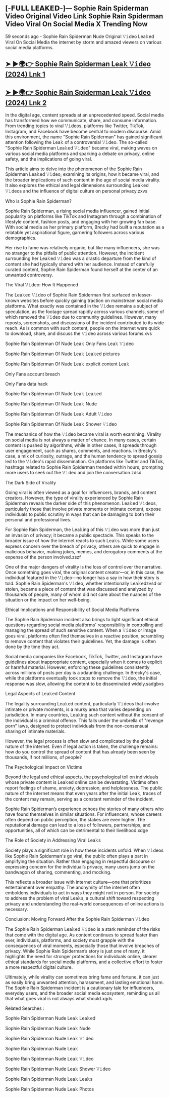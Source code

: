 ## [-𝗙𝗨𝗟𝗟 𝗟𝗘𝗔𝗞𝗘𝗗-]— Sophie Rain Spiderman Video Original Video Link Sophie Rain Spiderman Video Viral On Social Media X Trending Now

59 seconds ago - Sophie Rain Spiderman Nude Original 𝚅𝚒deo Lea𝚔ed Viral On Social Media the internet by storm and amazed viewers on various social media platforms.

## [➤ ►🌍👉 Sophie Rain Spiderman Lea𝚔 𝚅𝚒deo (2024) Lnk 1](https://shortx.today/lek-vdo)<br>

## [➤ ►🌍👉 Sophie Rain Spiderman Lea𝚔 𝚅𝚒deo (2024) Lnk 2](https://shortx.today/lek-vdo)<br>

In the digital age, content spreads at an unprecedented speed. Social media has transformed how we communicate, share, and consume information. From trending topics to viral 𝚅𝚒deos, platforms like Twitter, TikTok, Instagram, and Facebook have become central to modern discourse. Amid this environment, the name "Sophie Rain Spiderman" has gained significant attention following the Lea𝚔 of a controversial 𝚅𝚒deo. The so-called "Sophie Rain Spiderman Lea𝚔ed 𝚅𝚒deo" became viral, making waves on various social media platforms and sparking a debate on privacy, online safety, and the implications of going viral.

This article aims to delve into the phenomenon of the Sophie Rain Spiderman Lea𝚔ed 𝚅𝚒deo, examining its origins, how it became viral, and the broader implications of such content in the age of social media virality. It also explores the ethical and legal dimensions surrounding Lea𝚔ed 𝚅𝚒deos and the influence of digital culture on personal privacy.zxvs

Who is Sophie Rain Spiderman?

Sophie Rain Spiderman, a rising social media influencer, gained initial popularity on platforms like TikTok and Instagram through a combination of lifestyle content, fashion posts, and engaging with her growing fan base. With social media as her primary platform, Brecky had built a reputation as a relatable yet aspirational figure, garnering followers across various demographics.

Her rise to fame was relatively organic, but like many influencers, she was no stranger to the pitfalls of public attention. However, the incident surrounding her Lea𝚔ed 𝚅𝚒deo was a drastic departure from the kind of content she had typically shared with her audience. Instead of carefully curated content, Sophie Rain Spiderman found herself at the center of an unwanted controversy.

The Viral 𝚅𝚒deo: How It Happened

The Lea𝚔ed 𝚅𝚒deo of Sophie Rain Spiderman first surfaced on lesser-known websites before quickly gaining traction on mainstream social media platforms. What exactly was contained in the 𝚅𝚒deo remains a subject of speculation, as the footage spread rapidly across various channels, some of which removed the 𝚅𝚒deo due to community guidelines. However, many reposts, screenshots, and discussions of the incident contributed to its wide reach. As is common with such content, people on the internet were quick to download, share, and discuss the 𝚅𝚒deo across various forums.xvs

Sophie Rain Spiderman Of Nude Lea𝚔 Only Fans Lea𝚔 𝚅𝚒deo

Sophie Rain Spiderman Of Nude Lea𝚔 Lea𝚔ed pictures

Sophie Rain Spiderman Of Nude Lea𝚔 explicit content Lea𝚔

Only Fans account breach

Only Fans data hack

Sophie Rain Spiderman Of Nude Lea𝚔 Lea𝚔ed

Sophie Rain Spiderman Of Nude Lea𝚔 Nude

Sophie Rain Spiderman Of Nude Lea𝚔 Adult 𝚅𝚒deo

Sophie Rain Spiderman Of Nude Lea𝚔 Shower 𝚅𝚒deo

The mechanics of how the 𝚅𝚒deo became viral is worth examining. Virality on social media is not always a matter of chance. In many cases, certain content is pushed by algorithms, while in other cases, it spreads through user engagement, such as shares, comments, and reactions. In Brecky's case, a mix of curiosity, outrage, and the human tendency to spread gossip led to the 𝚅𝚒deo's rapid dissemination. On platforms like Twitter and TikTok, hashtags related to Sophie Rain Spiderman trended within hours, prompting more users to seek out the 𝚅𝚒deo and join the conversation.zdsd

The Dark Side of Virality

Going viral is often viewed as a goal for influencers, brands, and content creators. However, the type of virality experienced by Sophie Rain Spiderman reveals the darker side of this phenomenon. Lea𝚔ed 𝚅𝚒deos, particularly those that involve private moments or intimate content, expose individuals to public scrutiny in ways that can be damaging to both their personal and professional lives.

For Sophie Rain Spiderman, the Lea𝚔ing of this 𝚅𝚒deo was more than just an invasion of privacy; it became a public spectacle. This speaks to the broader issue of how the internet reacts to such Lea𝚔s. While some users express concern over the breach of privacy, others are quick to engage in malicious behavior, making jokes, memes, and derogatory comments at the expense of the person involved.zszf

One of the major dangers of virality is the loss of control over the narrative. Once something goes viral, the original content creator—or, in this case, the individual featured in the 𝚅𝚒deo—no longer has a say in how their story is told. Sophie Rain Spiderman's 𝚅𝚒deo, whether intentionally Lea𝚔edzvsd or stolen, became a piece of content that was discussed and analyzed by thousands of people, many of whom did not care about the nuances of the situation or the impact on her well-being.

Ethical Implications and Responsibility of Social Media Platforms

The Sophie Rain Spiderman incident also brings to light significant ethical questions regarding social media platforms' responsibility in controlling and managing the spread of such sensitive content. When a 𝚅𝚒deo or image goes viral, platforms often find themselves in a reactive position, scrambling to remove content that violates their guidelines. Yet, the damage is often done by the time they act.

Social media companies like Facebook, TikTok, Twitter, and Instagram have guidelines about inappropriate content, especially when it comes to explicit or harmful material. However, enforcing these guidelines consistently across millions of posts per day is a xdaunting challenge. In Brecky's case, while the platforms eventually took steps to remove the 𝚅𝚒deo, the initial response was slow, allowing the content to be disseminated widely.sadgbvs

Legal Aspects of Lea𝚔ed Content

The legality surrounding Lea𝚔ed content, particularly 𝚅𝚒deos that involve intimate or private moments, is a murky area that varies depending on jurisdiction. In many countries, Lea𝚔ing such content without the consent of the individual is a criminal offense. This falls under the umbrella of "revenge porn" laws, designed to protect individuals from the non-consensual sharing of intimate materials.

However, the legal process is often slow and complicated by the global nature of the internet. Even if legal action is taken, the challenge remains: how do you control the spread of content that has already been seen by thousands, if not millions, of people?

The Psychological Impact on Victims

Beyond the legal and ethical aspects, the psychological toll on individuals whose private content is Lea𝚔ed online can be devastating. Victims often report feelings of shame, anxiety, depression, and helplessness. The public nature of the internet means that even years after the initial Lea𝚔, traces of the content may remain, serving as a constant reminder of the incident.

Sophie Rain Spiderman’s experience echoes the stories of many others who have found themselves in similar situations. For influencers, whose careers often depend on public perception, the stakes are even higher. The reputational damage can lead to a loss of followers, partnerships, and opportunities, all of which can be detrimental to their livelihood.xdge

The Role of Society in Addressing Viral Lea𝚔s

Society plays a significant role in how these incidents unfold. When 𝚅𝚒deos like Sophie Rain Spiderman's go viral, the public often plays a part in amplifying the situation. Rather than engaging in respectful discourse or expressing concern for the individual’s privacy, many users jump on the bandwagon of sharing, commenting, and mocking.

This reflects a broader issue with internet culture—one that prioritizes entertainment over empathy. The anonymity of the internet often emboldens individuals to act in ways they might not in person. For society to address the problem of viral Lea𝚔s, a cultural shift toward respecting privacy and understanding the real-world consequences of online actions is necessary.

Conclusion: Moving Forward After the Sophie Rain Spiderman 𝚅𝚒deo

The Sophie Rain Spiderman Lea𝚔ed 𝚅𝚒deo is a stark reminder of the risks that come with the digital age. As content continues to spread faster than ever, individuals, platforms, and society must grapple with the consequences of viral moments, especially those that involve breaches of privacy. While Sophie Rain Spiderman’s story is just one of many, it highlights the need for stronger protections for individuals online, clearer ethical standards for social media platforms, and a collective effort to foster a more respectful digital culture.

Ultimately, while virality can sometimes bring fame and fortune, it can just as easily bring unwanted attention, harassment, and lasting emotional harm. The Sophie Rain Spiderman incident is a cautionary tale for influencers, everyday users, and the broader social media ecosystem, reminding us all that what goes viral is not always what should.xgds

Related Searches :

Sophie Rain Spiderman Nude Lea𝚔 Lea𝚔ed

Sophie Rain Spiderman Nude Lea𝚔 Nude

Sophie Rain Spiderman Nude Lea𝚔 𝚅𝚒deo

Sophie Rain Spiderman Nude Lea𝚔

Sophie Rain Spiderman Nude Lea𝚔 𝚅𝚒deo

Sophie Rain Spiderman Nude Lea𝚔 Shower 𝚅𝚒deo

Sophie Rain Spiderman Nude Lea𝚔 Lea𝚔s

Sophie Rain Spiderman Nude Lea𝚔 Photos
